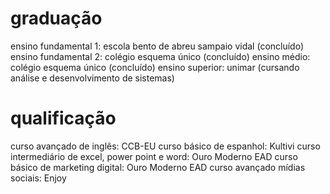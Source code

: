 # graduação

  ensino fundamental 1: escola bento de abreu sampaio vidal (concluído)
  ensino fundamental 2: colégio esquema único (concluído)
  ensino médio: colégio esquema único (concluído)
  ensino superior: unimar (cursando análise e desenvolvimento de sistemas)

# qualificação

  curso avançado de inglês: CCB-EU
  curso básico de espanhol: Kultivi
  curso intermediário de excel, power point e word: Ouro Moderno EAD
  curso básico de marketing digital: Ouro Moderno EAD
  curso avançado mídias sociais: Enjoy

